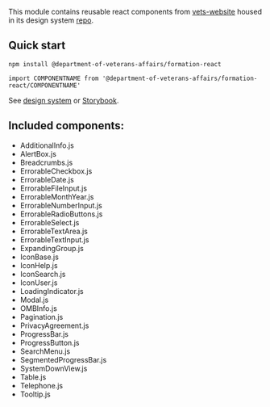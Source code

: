 This module contains reusable react components from [vets-website](https://github.com/department-of-veterans-affairs/vets-website) housed in its design system [repo](https://github.com/department-of-veterans-affairs/design-system).

## Quick start

`npm install @department-of-veterans-affairs/formation-react`

`import COMPONENTNAME from '@department-of-veterans-affairs/formation-react/COMPONENTNAME'`

See [design
system](https://department-of-veterans-affairs.github.io/veteran-facing-services-tools/visual-design)
or
[Storybook](https://design.va.gov/storybook/?path=/story/about-introduction--page).

## Included components:

- AdditionalInfo.js
- AlertBox.js
- Breadcrumbs.js
- ErrorableCheckbox.js
- ErrorableDate.js
- ErrorableFileInput.js
- ErrorableMonthYear.js
- ErrorableNumberInput.js
- ErrorableRadioButtons.js
- ErrorableSelect.js
- ErrorableTextArea.js
- ErrorableTextInput.js
- ExpandingGroup.js
- IconBase.js
- IconHelp.js
- IconSearch.js
- IconUser.js
- LoadingIndicator.js
- Modal.js
- OMBInfo.js
- Pagination.js
- PrivacyAgreement.js
- ProgressBar.js
- ProgressButton.js
- SearchMenu.js
- SegmentedProgressBar.js
- SystemDownView.js
- Table.js
- Telephone.js
- Tooltip.js
